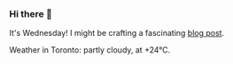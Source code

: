 ### Hi there :wave:

It's Wednesday! I might be crafting a fascinating [blog post](https://www.benjaminwuethrich.dev).

Weather in Toronto: partly cloudy, at +24°C.

